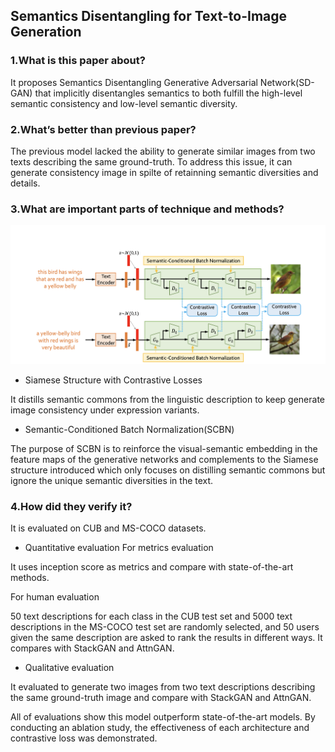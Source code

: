 ## Semantics Disentangling for Text-to-Image Generation

### 1.What is this paper about?

It proposes Semantics Disentangling Generative Adversarial Network(SD-GAN) that implicitly disentangles semantics to both fulfill the high-level semantic consistency and low-level semantic diversity.

### 2.What’s better than previous paper?

The previous model lacked the ability to generate similar images from two texts describing the same ground-truth.
To address this issue, it can generate consistency image in spilte of retainning semantic diversities and details.

### 3.What are important parts of technique and methods?

![model](detail/img/SD-GAN_model.png) 

- Siamese Structure with Contrastive Losses

It distills semantic commons from the linguistic description to keep generate image consistency under expression variants.

- Semantic-Conditioned Batch Normalization(SCBN)

The purpose of SCBN is to reinforce the visual-semantic embedding in the feature maps of the generative networks and complements to the Siamese structure introduced which only focuses on distilling semantic commons but ignore the unique semantic diversities in the text.

### 4.How did they verify it?

It is evaluated on CUB and MS-COCO datasets.

- Quantitative evaluation
For metrics evaluation

It uses inception score as metrics and compare with state-of-the-art methods.

For human evaluation

50 text descriptions for each class in the CUB test set and 5000 text descriptions in the MS-COCO test set are randomly selected, and 50 users given the same description are asked to rank the results in different ways.
It compares with StackGAN and AttnGAN.

- Qualitative evaluation

It evaluated to generate two images from two text descriptions describing the same ground-truth image and compare with StackGAN and AttnGAN.

All of evaluations show this model outperform state-of-the-art models.
By conducting an ablation study, the effectiveness of each architecture and contrastive loss was demonstrated.